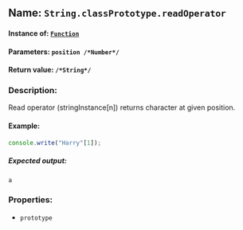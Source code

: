 ## Name: `String.classPrototype.readOperator`

#### Instance of: [`Function`](Function.md)

#### Parameters: `position /*Number*/`

#### Return value: `/*String*/`

### Description:

Read operator (stringInstance[n]) returns character at given position.

#### Example:

```js
console.write("Harry"[1]);
```

##### Expected output:

```
a
```

### Properties:

- `prototype`


